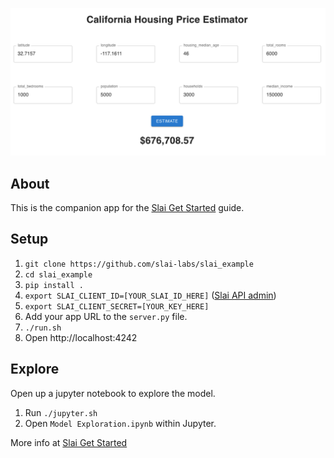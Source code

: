 ![Housing Estimator Screenshot](https://github.com/slai-labs/slai_example/blob/main/static/screenshot.png?raw=true)                                

## About
This is the companion app for the [Slai Get Started](https://docs.slai.io/slai/) guide.

## Setup
1. `git clone https://github.com/slai-labs/slai_example`
2. `cd slai_example`
3. `pip install .`
4. `export SLAI_CLIENT_ID=[YOUR_SLAI_ID_HERE]` ([Slai API admin](https://www.slai.io/settings/api-keys))
5. `export SLAI_CLIENT_SECRET=[YOUR_KEY_HERE]`
6. Add your app URL to the `server.py` file.
7. `./run.sh`
8. Open http://localhost:4242

## Explore
Open up a jupyter notebook to explore the model.
1. Run `./jupyter.sh`
2. Open `Model Exploration.ipynb` within Jupyter.

More info at [Slai Get Started](https://docs.slai.io/slai/)
